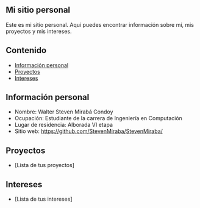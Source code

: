 

<!--
**StevenMiraba/StevenMiraba** is a ✨ _special_ ✨ repository because its `README.md` (this file) appears on your GitHub profile.

Here are some ideas to get you started:

- 🔭 I’m currently working on ...
- 🌱 I’m currently learning ...
- 👯 I’m looking to collaborate on ...
- 🤔 I’m looking for help with ...
- 💬 Ask me about ...
- 📫 How to reach me: ...
- 😄 Pronouns: ...
- ⚡ Fun fact: ...
-->
## Mi sitio personal
Este es mi sitio personal. Aquí puedes encontrar información sobre mí, mis
proyectos y mis intereses.
## Contenido
* [Información personal](#información-personal)
* [Proyectos](#proyectos)
* [Intereses](#intereses)
## Información personal
* Nombre: Walter Steven Mirabá Condoy
* Ocupación: Estudiante de la carrera de Ingeniería en Computación
* Lugar de residencia: Alborada VI etapa
* Sitio web: https://github.com/StevenMiraba/StevenMiraba/
## Proyectos
* [Lista de tus proyectos]
## Intereses
* [Lista de tus intereses]
